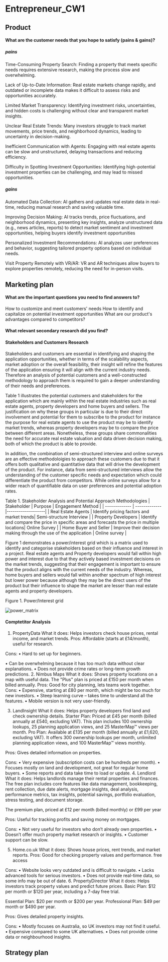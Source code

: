 # Entrepreneur_CW1


## Product 

#### What are the customer needs that you hope to satisfy (pains & gains)?
##### pains
Time-Consuming Property Search: Finding a property that meets specific needs requires extensive research, making the process slow and overwhelming.

Lack of Up-to-Date Information: Real estate markets change rapidly, and outdated or incomplete data makes it difficult to assess risks and opportunities accurately.

Limited Market Transparency:  Identifying investment risks, uncertainties, and hidden costs is challenging without clear and transparent market insights.

Unclear Real Estate Trends: Many investors struggle to track market movements, price trends, and neighborhood dynamics, leading to uncertainty in decision-making.

Inefficient Communication with Agents: Engaging with real estate agents can be slow and unstructured, delaying transactions and reducing efficiency.

Difficulty in Spotting Investment Opportunities: Identifying high-potential investment properties can be challenging, and may lead to missed opportunities.

##### gains
Automated Data Collection: AI gathers and updates real estate data in real-time, reducing manual research and saving valuable time.

Improving Decision Making: AI tracks trends, price fluctuations, and neighborhood dynamics, presenting key insights, analyze unstructured data (e.g., news articles, reports) to detect market sentiment and investment opportunities, helping buyers identify investment opportunities

Personalized Investment Recommendations: AI analyzes user preferences and behavior, suggesting tailored property options based on individual needs.

Visit Property Remotely with VR/AR: VR and AR techniques allow buyers to explore properties remotely, reducing the need for in-person visits.



## Marketing plan  

#### What are the important questions you need to find answers to?

How to customize and meet customers' needs
How to identify and capitalize on potential investment opportunities
What are our product's advantages compared to competitors?

#### What relevant secondary research did you find?

#### Stakeholders and Customers Research
Stakeholders and customers are essential in identifying and shaping the application opportunities, whether in terms of the scalability aspects, market adoption or the overall feasibility, their insight will refine the features of the application ensuring it will align with the current industry needs. Therefore an analysis of  potential customers and a well-constructed methodology to approach them is required to gain a deeper understanding of their needs and preferences.

Table 1 illustrates the potential customers and stakeholders for the application which are mainly within the real estate industries such as real estate agents, property developers and home buyers and sellers. The justification on why these groups in particular is due to their direct involvement and potential for them to subscribe to the product for instance the purpose for real estate agents to use the product may be to identify market trends, whereas property developers may be to compare the price between different areas. Nonetheless, these groups share commonalities the need for accurate real estate valuation and data driven decision making, both of which the product is able to provide. 

In addition, the combination of semi-structured interview and online surveys are an effective methodoloigies to approach these customers due to that it offers both qualitative and quantitative data that will drive the development of the product. For instance, data from semi-structured interviews allow the understanding of the customer specific needs and expectation which could differentiate the product from competitors. While online surveys allow for a wider reach of quantifiable data on user preferences and potential adoption rates. 

Table 1. Stakeholder Analysis and Potential Approach Methodologies 
| Stakeholder   | Purpose        | Engagement Method | 
| ------------- | ------------- |-------------------|
| Real Estate Agents  | Identify pricing factors and market trends| Semi-structure Interview |
| Property Developers  | Identify and compare the price in specific areas and forecasts the price in multiple locations| Online Survey | 
| Home Buyer and Seller | Improve their decision making through the use of the application | Online survey |

Figure 1 demonstrates a power/interest grid which is a matrix used to identify and categorise stakeholders based on their influence and interest in a project. Real estate agents and Property developers would fall within high power and interest due to that they actively based investment decisions on the market trends, suggesting that their engagement is important to ensure that the product aligns with the current needs of the industry. Whereas, home buyers and sellers would fall within another spectrum of high interest but lower power because although they may be the direct users of the product but their influence to shape the market are lesser than real estate agents and property developers.



Figure 1. Power/Interest grid

![power_matrix](https://github.com/user-attachments/assets/a00c2f20-4ebb-4eef-a849-4b599aee7679)



#### Comptetitor Analysis 
1. PropertyData
What it does: Helps investors check house prices, rental income, and market trends.
Pros: Affordable (starts at £14/month), useful for research.

Cons: 
• Hard to set up for beginners.

• Can be overwhelming because it has too much data without clear explanations.
• Does not provide crime rates or long-term growth predictions.
2. Nimbus Maps
What it does: Shows property locations on a map with useful data. The "Plus" plan is priced at £150 per month when billed annually.
Pros: Good for city planning, lets teams work together.
Cons: 
• Expensive, starting at £80 per month, which might be too much for new investors.
• Steep learning curve – takes time to understand all the features.
• Mobile version is not very user-friendly.

3. LandInsight
What it does: Helps property developers find land and check ownership details.
Starter Plan: Priced at £45 per month (billed annually at £540, excluding VAT). This plan includes 100 ownership lookups, 25 planning application views, and 25 MasterMap™ views per month.
Pro Plan: Available at £135 per month (billed annually at £1,620, excluding VAT). It offers 300 ownership lookups per month, unlimited planning application views, and 100 MasterMap™ views monthly.

Pros: Gives detailed information on properties.

Cons: 
• Very expensive (subscription costs can be hundreds per month).
• Focuses mostly on land and development, not great for regular home buyers.
• Some reports and data take time to load or update.
4. Lendlord
What it does: Helps landlords manage their rental properties and finances.
The free plan includes core features like data management, bookkeeping, rent collection, due date alerts, mortgage insights, deal analysis, performance metrics, tax insights, potential savings, portfolio evaluation, stress testing, and document storage. 

The premium plan, priced at £12 per month (billed monthly) or £99 per year

Pros: Useful for tracking profits and saving money on mortgages.

Cons: 
• Not very useful for investors who don’t already own properties.
• Doesn’t offer much property market research or insights.
• Customer support can be slow.


5. Home.co.uk
What it does: Shows house prices, rent trends, and market reports.
Pros: Good for checking property values and performance. free access

Cons: 
• Website looks very outdated and is difficult to navigate.
• Lacks advanced tools for serious investors.
• Does not provide real-time data, so some info may be out of date.
6. PropertyDirector
What it does: Helps investors track property values and predict future prices.
Basic Plan: $12 per month or $120 per year, including a 7-day free trial.

Essential Plan: $20 per month or $200 per year.
Professional Plan: $49 per month or $490 per year.

Pros: Gives detailed property insights.

Cons: 
• Mostly focuses on Australia, so UK investors may not find it useful.
• Expensive compared to some UK alternatives.
• Does not provide crime data or neighbourhood insights.


## Strategy plan 
